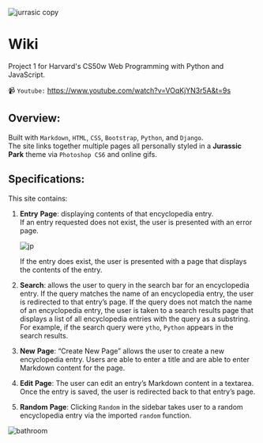 ![jurrasic copy](https://user-images.githubusercontent.com/105305546/213839513-4211e3ab-55f1-4522-a4fa-0c6d72f5003c.png)


# Wiki
Project 1 for Harvard's CS50w Web Programming with Python and JavaScript.

📹 `Youtube:` https://www.youtube.com/watch?v=VOqKjYN3r5A&t=9s

## Overview:
Built with `Markdown`, `HTML`, `CSS`, `Bootstrap`, `Python`, and `Django`.   
The site links together multiple pages all personally styled in a __Jurassic__ __Park__ theme via `Photoshop CS6` and online gifs. 

## Specifications:

This site contains:

1. __Entry__ __Page__: displaying contents of that encyclopedia entry.  
   If an entry requested does not exist, the user is presented with an error page.
   
   ![jp](https://user-images.githubusercontent.com/105305546/213835896-6b85e956-f226-4de2-a4e2-97070a566d56.gif)
   
   If the entry does exist, the user is presented with a page that displays the contents of the entry.

2. __Search__: allows the user to query in the search bar for an encyclopedia entry.
   If the query matches the name of an encyclopedia entry, the user is redirected to that entry’s page.
   If the query does not match the name of an encyclopedia entry, the user is taken to a search results page that displays a list of all encyclopedia    entries with the query as a substring. For example, if the search query were `ytho`, `Python` appears in the search results.

3. __New__ __Page__: “Create New Page” allows the user to create a new encyclopedia entry.
   Users are able to enter a title and are able to enter Markdown content for the page.

4. __Edit__ __Page__: The user can edit an entry’s Markdown content in a textarea. Once the entry is saved, the user is redirected back to that entry’s    page.

5. __Random__ __Page__: Clicking `Random` in the sidebar takes user to a random encyclopedia entry via the imported `random` function.

![bathroom](https://user-images.githubusercontent.com/105305546/213838721-38e0f7f5-13bb-43e4-9ad2-ecafc20ac281.gif)


